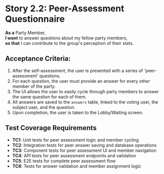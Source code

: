 # Story 2.2: Peer-Assessment Questionnaire
**As a** Party Member,  
**I want** to answer questions about my fellow party members,  
**so that** I can contribute to the group's perception of their stats.

## Acceptance Criteria:
1. After the self-assessment, the user is presented with a series of 'peer-assessment' questions.
2. For each question, the user must provide an answer for every *other* member of the party.
3. The UI allows the user to easily cycle through party members to answer the same question for each of them.
4. All answers are saved to the `answers` table, linked to the voting user, the subject user, and the question.
5. Upon completion, the user is taken to the Lobby/Waiting screen.

## Test Coverage Requirements
- **TC1**: Unit tests for peer assessment logic and member cycling
- **TC2**: Integration tests for peer answer saving and database operations
- **TC3**: Component tests for peer assessment UI and member navigation
- **TC4**: API tests for peer assessment endpoints and validation
- **TC5**: E2E tests for complete peer assessment flow
- **TC6**: Tests for answer validation and member assignment logic